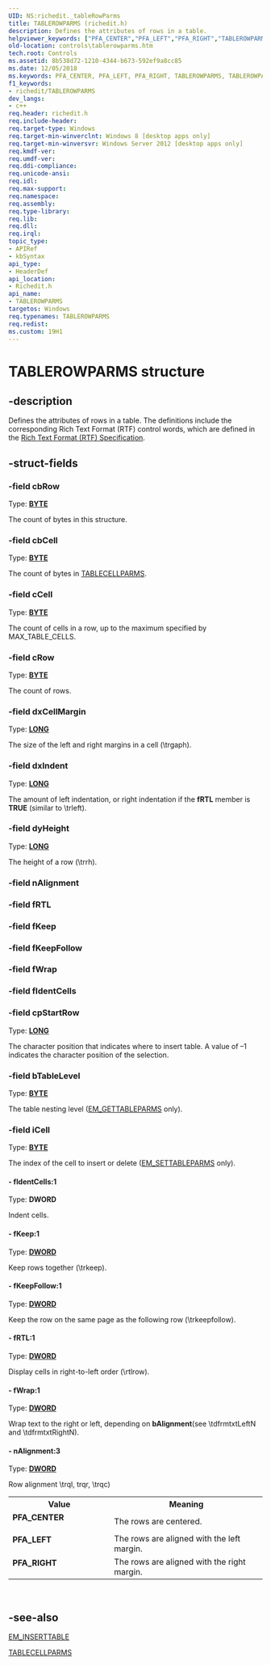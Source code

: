 ```yaml
---
UID: NS:richedit._tableRowParms
title: TABLEROWPARMS (richedit.h)
description: Defines the attributes of rows in a table.helpviewer_keywords: ["PFA_CENTER","PFA_LEFT","PFA_RIGHT","TABLEROWPARMS","TABLEROWPARMS structure [Windows Controls]","controls.tablerowparms","richedit/TABLEROWPARMS"]
old-location: controls\tablerowparms.htm
tech.root: Controls
ms.assetid: 8b538d72-1210-4344-b673-592ef9a8cc85
ms.date: 12/05/2018
ms.keywords: PFA_CENTER, PFA_LEFT, PFA_RIGHT, TABLEROWPARMS, TABLEROWPARMS structure [Windows Controls], controls.tablerowparms, richedit/TABLEROWPARMS
f1_keywords:
- richedit/TABLEROWPARMS
dev_langs:
- c++
req.header: richedit.h
req.include-header: 
req.target-type: Windows
req.target-min-winverclnt: Windows 8 [desktop apps only]
req.target-min-winversvr: Windows Server 2012 [desktop apps only]
req.kmdf-ver: 
req.umdf-ver: 
req.ddi-compliance: 
req.unicode-ansi: 
req.idl: 
req.max-support: 
req.namespace: 
req.assembly: 
req.type-library: 
req.lib: 
req.dll: 
req.irql: 
topic_type:
- APIRef
- kbSyntax
api_type:
- HeaderDef
api_location:
- Richedit.h
api_name:
- TABLEROWPARMS
targetos: Windows
req.typenames: TABLEROWPARMS
req.redist: 
ms.custom: 19H1
---
```


# TABLEROWPARMS structure


## -description


Defines the attributes of rows in a table. The definitions include the corresponding Rich Text Format (RTF) control words, which are defined in the <a href="https://www.microsoft.com/download/en/details.aspx?displaylang=en&id=10725">Rich Text Format (RTF) Specification</a>. 



## -struct-fields




### -field cbRow

Type: <b><a href="https://docs.microsoft.com/windows/desktop/WinProg/windows-data-types">BYTE</a></b>

The count of bytes in this structure.


### -field cbCell

Type: <b><a href="https://docs.microsoft.com/windows/desktop/WinProg/windows-data-types">BYTE</a></b>

The count of bytes in <a href="https://docs.microsoft.com/windows/desktop/api/richedit/ns-richedit-tablecellparms">TABLECELLPARMS</a>.


### -field cCell

Type: <b><a href="https://docs.microsoft.com/windows/desktop/WinProg/windows-data-types">BYTE</a></b>

The count of cells in a row, up to the maximum specified by MAX_TABLE_CELLS.


### -field cRow

Type: <b><a href="https://docs.microsoft.com/windows/desktop/WinProg/windows-data-types">BYTE</a></b>

The count of rows.


### -field dxCellMargin

Type: <b><a href="https://docs.microsoft.com/windows/desktop/WinProg/windows-data-types">LONG</a></b>

The size of the left and right margins in a cell (\trgaph).


### -field dxIndent

Type: <b><a href="https://docs.microsoft.com/windows/desktop/WinProg/windows-data-types">LONG</a></b>

The amount of left indentation, or right indentation if the <b>fRTL</b> member is <b>TRUE</b> (similar to \trleft).


### -field dyHeight

Type: <b><a href="https://docs.microsoft.com/windows/desktop/WinProg/windows-data-types">LONG</a></b>

The height of a row (\trrh). 


### -field nAlignment

 


### -field fRTL

 


### -field fKeep

 


### -field fKeepFollow

 


### -field fWrap

 


### -field fIdentCells

 


### -field cpStartRow

Type: <b><a href="https://docs.microsoft.com/windows/desktop/WinProg/windows-data-types">LONG</a></b>

The character position that indicates where to insert table. A value of –1 indicates the character position of the selection. 


### -field bTableLevel

Type: <b><a href="https://docs.microsoft.com/windows/desktop/WinProg/windows-data-types">BYTE</a></b>

The table nesting level (<a href="https://docs.microsoft.com/windows/desktop/Controls/em-gettableparms">EM_GETTABLEPARMS</a> only).


### -field iCell

Type: <b><a href="https://docs.microsoft.com/windows/desktop/WinProg/windows-data-types">BYTE</a></b>

The index of the cell to insert or delete (<a href="https://docs.microsoft.com/windows/desktop/Controls/em-settableparms">EM_SETTABLEPARMS</a> only).


#### - fIdentCells:1

Type: <b>DWORD</b>

 Indent cells.


#### - fKeep:1

Type: <b><a href="https://docs.microsoft.com/windows/desktop/WinProg/windows-data-types">DWORD</a></b>

Keep rows together (\trkeep).


#### - fKeepFollow:1

Type: <b><a href="https://docs.microsoft.com/windows/desktop/WinProg/windows-data-types">DWORD</a></b>

Keep the row on the same page as the following row (\trkeepfollow).


#### - fRTL:1

Type: <b><a href="https://docs.microsoft.com/windows/desktop/WinProg/windows-data-types">DWORD</a></b>

Display cells in right-to-left order (\rtlrow).


#### - fWrap:1

Type: <b><a href="https://docs.microsoft.com/windows/desktop/WinProg/windows-data-types">DWORD</a></b>

Wrap text to the right or left, depending on <b>bAlignment</b>(see \tdfrmtxtLeftN and \tdfrmtxtRightN).


#### - nAlignment:3

Type: <b><a href="https://docs.microsoft.com/windows/desktop/WinProg/windows-data-types">DWORD</a></b>


Row alignment \trql, trqr, \trqc)



<table>
<tr>
<th>Value</th>
<th>Meaning</th>
</tr>
<tr>
<td width="40%"><a id="PFA_CENTER"></a><a id="pfa_center"></a><dl>
<dt><b>PFA_CENTER</b></dt>
</dl>
</td>
<td width="60%">
The rows are centered.

</td>
</tr>
<tr>
<td width="40%"><a id="PFA_LEFT"></a><a id="pfa_left"></a><dl>
<dt><b>PFA_LEFT</b></dt>
</dl>
</td>
<td width="60%">
The rows are aligned with the left margin.

</td>
</tr>
<tr>
<td width="40%"><a id="PFA_RIGHT"></a><a id="pfa_right"></a><dl>
<dt><b>PFA_RIGHT</b></dt>
</dl>
</td>
<td width="60%">
The rows are aligned with the right margin.

</td>
</tr>
</table>
 


## -see-also




<a href="https://docs.microsoft.com/windows/desktop/Controls/em-inserttable">EM_INSERTTABLE</a>



<a href="https://docs.microsoft.com/windows/desktop/api/richedit/ns-richedit-tablecellparms">TABLECELLPARMS</a>
 

 

